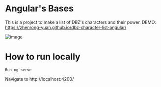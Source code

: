 # Angular's Bases

This is a project to make a list of DBZ's characters and their power.
DEMO: https://zhenrong-yuan.github.io/dbz-character-list-angular/

![image](https://github.com/user-attachments/assets/8aeb014e-7891-46a1-811e-dfebc0cff539)

# How to run locally
```
Run ng serve
``` 
Navigate to http://localhost:4200/
